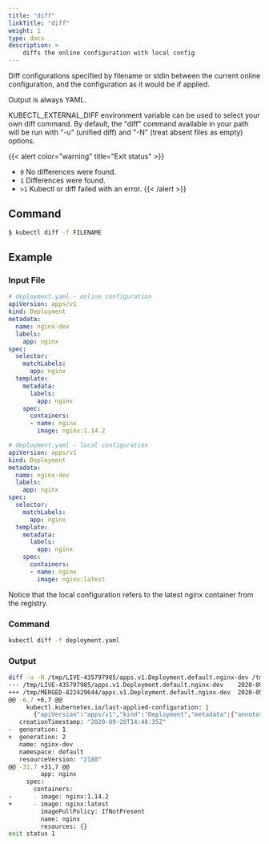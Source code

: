 ```yaml
---
title: "diff"
linkTitle: "diff"
weight: 1
type: docs
description: >
    diffs the online configuration with local config
---
```


Diff configurations specified by filename or stdin between the current online configuration, and the configuration as it would be if applied.

Output is always YAML.

KUBECTL_EXTERNAL_DIFF environment variable can be used to select your own diff command. By default, the "diff" command available in your path will be run with "-u" (unified diff) and "-N" (treat absent files as empty) options.

{{< alert color="warning" title="Exit status" >}}
- `0` No differences were found. 
- `1` Differences were found. 
- `>1` Kubectl or diff failed with an error.
{{< /alert >}}

## Command
```bash
$ kubectl diff -f FILENAME
```

## Example

### Input File
```yaml
# deployment.yaml - online configuration
apiVersion: apps/v1
kind: Deployment
metadata:
  name: nginx-dev
  labels:
    app: nginx
spec:
  selector:
    matchLabels:
      app: nginx
  template:
    metadata:
      labels:
        app: nginx
    spec:
      containers:
      - name: nginx
        image: nginx:1.14.2
```

```yaml
# deployment.yaml - local configuration
apiVersion: apps/v1
kind: Deployment
metadata:
  name: nginx-dev
  labels:
    app: nginx
spec:
  selector:
    matchLabels:
      app: nginx
  template:
    metadata:
      labels:
        app: nginx
    spec:
      containers:
      - name: nginx
        image: nginx:latest
```

Notice that the local configuration refers to the latest nginx container from the registry.

### Command
```bash
kubectl diff -f deployment.yaml
```

### Output

```bash
diff -u -N /tmp/LIVE-435797985/apps.v1.Deployment.default.nginx-dev /tmp/MERGED-822429644/apps.v1.Deployment.default.nginx-dev
--- /tmp/LIVE-435797985/apps.v1.Deployment.default.nginx-dev    2020-09-20 14:50:30.160820677 +0000
+++ /tmp/MERGED-822429644/apps.v1.Deployment.default.nginx-dev  2020-09-20 14:50:30.172820784 +0000
@@ -6,7 +6,7 @@
     kubectl.kubernetes.io/last-applied-configuration: |
       {"apiVersion":"apps/v1","kind":"Deployment","metadata":{"annotations":{},"name":"nginx-dev","namespace":"default"},"spec":{"selector":{"matchLabels":{"app":"nginx"}},"template":{"metadata":{"labels":{"app":"nginx"}},"spec":{"containers":[{"image":"nginx:1.14.2","name":"nginx"}]}}}}
   creationTimestamp: "2020-09-20T14:48:35Z"
-  generation: 1
+  generation: 2
   name: nginx-dev
   namespace: default
   resourceVersion: "2180"
@@ -31,7 +31,7 @@
         app: nginx
     spec:
       containers:
-      - image: nginx:1.14.2
+      - image: nginx:latest
         imagePullPolicy: IfNotPresent
         name: nginx
         resources: {}
exit status 1
```
